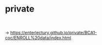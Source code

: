 # private

<br><br>
-> https://enterlectury.github.io/private/BCA1-coc/ENROLL%20data/index.html
<br><br>
